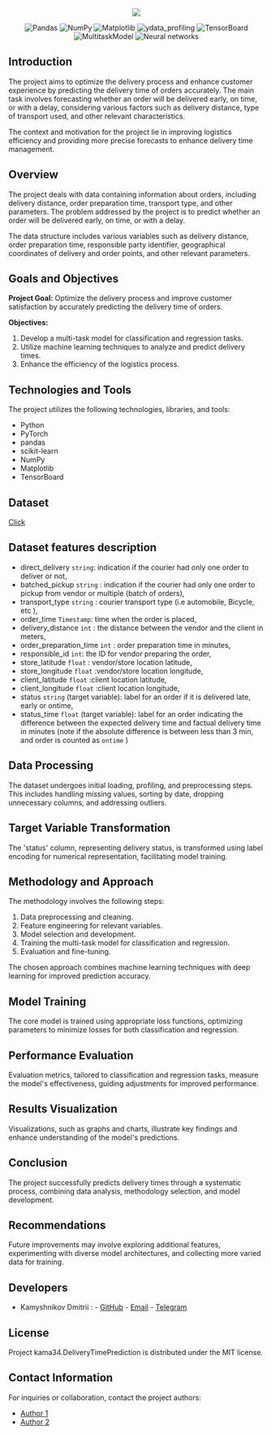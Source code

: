 <p align="center">
      <img src="https://i.ibb.co/0tnp8Wy/uber-eats-logo-CA3-BA2098-B-seeklogo-com.png">
</p>

<p align="center">
   <img src="https://img.shields.io/badge/Pandas-lavender" alt="Pandas">
   <img src="https://img.shields.io/badge/NumPy-thistle" alt="NumPy">
   <img src="https://img.shields.io/badge/Matplotlib-lightcyan" alt="Matplotlib">
   <img src="https://img.shields.io/badge/ydata_profiling-lavender" alt="ydata_profiling">
   <img src="https://img.shields.io/badge/TensorBoard-thistle" alt="TensorBoard">
   <img src="https://img.shields.io/badge/MultitaskModel-lightcyan" alt="MultitaskModel">
   <img src="https://img.shields.io/badge/Neural_networks-lavender" alt="Neural networks">
</p>

## Introduction

The project aims to optimize the delivery process and enhance customer experience by predicting the delivery time of orders accurately. The main task involves forecasting whether an order will be delivered early, on time, or with a delay, considering various factors such as delivery distance, type of transport used, and other relevant characteristics.

The context and motivation for the project lie in improving logistics efficiency and providing more precise forecasts to enhance delivery time management.

## Overview

The project deals with data containing information about orders, including delivery distance, order preparation time, transport type, and other parameters. The problem addressed by the project is to predict whether an order will be delivered early, on time, or with a delay.

The data structure includes various variables such as delivery distance, order preparation time, responsible party identifier, geographical coordinates of delivery and order points, and other relevant parameters.

## Goals and Objectives

**Project Goal:**
Optimize the delivery process and improve customer satisfaction by accurately predicting the delivery time of orders.

**Objectives:**
1. Develop a multi-task model for classification and regression tasks.
2. Utilize machine learning techniques to analyze and predict delivery times.
3. Enhance the efficiency of the logistics process.

## Technologies and Tools

The project utilizes the following technologies, libraries, and tools:

- Python
- PyTorch
- pandas
- scikit-learn
- NumPy
- Matplotlib
- TensorBoard

## Dataset
[Click](https://disk.yandex.ru/d/2QUHsV2ce1TiOQ)

## Dataset features description
* direct_delivery `string`: indication if the courier had only one order to deliver or not,
* batched_pickup `string` : indication if the courier had only one order to pickup from vendor or multiple (batch of orders),
* transport_type `string` : courier transport type (i.e automobile, Bicycle, etc ), 
* order_time `Timestamp`: time when the order is placed,
* delivery_distance `int` : the distance between the vendor and the client in meters,
* order_preparation_time `int` : order preparation time in minutes,
* responsible_id `int`: the ID for vendor preparing the order,
* store_latitude `float` : vendor/store location latitude,
* store_longitude `float` :vendor/store location longitude,
* client_latitude `float` :client location latitude,
* client_longitude `float` :client location longitude,
* status `string` (target variable): label for an order if it is delivered late, early or ontime,
* status_time `float` (target variable): label for an order indicating the difference between the expected delivery time and factual delivery time in minutes (note if the absolute difference is between less than 3 min, and order is counted as `ontime` )

## Data Processing

The dataset undergoes initial loading, profiling, and preprocessing steps. This includes handling missing values, sorting by date, dropping unnecessary columns, and addressing outliers.

## Target Variable Transformation

The 'status' column, representing delivery status, is transformed using label encoding for numerical representation, facilitating model training.

## Methodology and Approach

The methodology involves the following steps:

1. Data preprocessing and cleaning.
2. Feature engineering for relevant variables.
3. Model selection and development.
4. Training the multi-task model for classification and regression.
5. Evaluation and fine-tuning.

The chosen approach combines machine learning techniques with deep learning for improved prediction accuracy.

## Model Training

The core model is trained using appropriate loss functions, optimizing parameters to minimize losses for both classification and regression.

## Performance Evaluation

Evaluation metrics, tailored to classification and regression tasks, measure the model's effectiveness, guiding adjustments for improved performance.

## Results Visualization

Visualizations, such as graphs and charts, illustrate key findings and enhance understanding of the model's predictions.

## Conclusion

The project successfully predicts delivery times through a systematic process, combining data analysis, methodology selection, and model development.

## Recommendations

Future improvements may involve exploring additional features, experimenting with diverse model architectures, and collecting more varied data for training.



## Developers

- Kamyshnikov Dmitrii :
      - [GitHub](https://github.com/kama34)
      - [Email](mailto:kamyshnikovdmitri@yandex.ru)
      - [Telegram](https://t.me/+79101663108)

## License
Project kama34.DeliveryTimePrediction is distributed under the MIT license.

## Contact Information

For inquiries or collaboration, contact the project authors:

- [Author 1](mailto:author1@example.com)
- [Author 2](mailto:author2@example.com)
